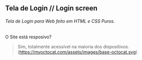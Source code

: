 ## Tela de Login // Login screen



###### Tela de Login para Web feito em HTML e CSS Puros.

O Site está resposivo?
> Sim, totalmente acessível na maioria dos dispositivos.
> (https://myoctocat.com/assets/images/base-octocat.svg)
